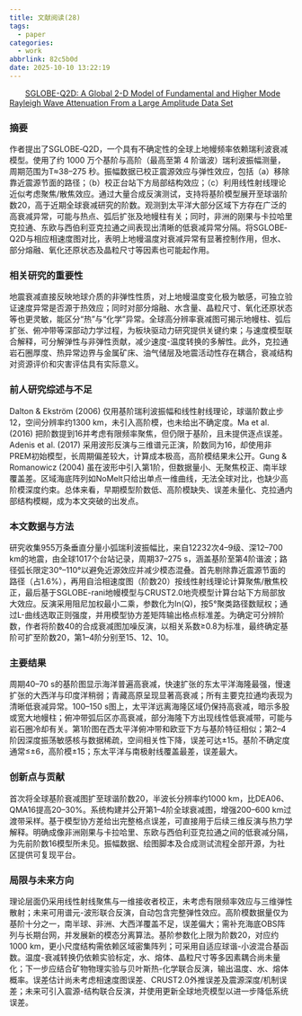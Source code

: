 ```yaml
---
title: 文献阅读(28)
tags:
  - paper
categories:
  - work
abbrlink: 82c5b0d
date: 2025-10-10 13:22:19
---
```

&emsp;&emsp;[SGLOBE-Q2D: A Global 2-D Model of Fundamental and Higher Mode Rayleigh Wave Attenuation From a Large Amplitude Data Set](https://agupubs.onlinelibrary.wiley.com/doi/10.1029/2024JB030139?af=R)
<!--less-->
### 摘要
作者提出了SGLOBE‐Q2D，一个具有不确定性的全球上地幔频率依赖瑞利波衰减模型。使用了约 1000 万个基阶与高阶（最高至第 4 阶谐波）瑞利波振幅测量，周期范围为T≈38–275 秒。振幅数据已校正震源效应与弹性效应，包括（a）移除靠近震源节面的路径；（b）校正台站下方局部结构效应；（c）利用线性射线理论近似考虑聚焦/散焦效应。通过大量合成反演测试，支持将基阶模型展开至球谐阶数20，高于近期全球衰减研究的阶数。观测到太平洋大部分区域下方存在广泛的高衰减异常，可能与热点、弧后扩张及地幔柱有关；同时，非洲的刚果与卡拉哈里克拉通、东欧与西伯利亚克拉通之间表现出清晰的低衰减异常分隔。将SGLOBE‐Q2D与相应相速度图对比，表明上地幔温度对衰减异常有显著控制作用，但水、部分熔融、氧化还原状态及晶粒尺寸等因素也可能起作用。
### 相关研究的重要性  
地震衰减直接反映地球介质的非弹性性质，对上地幔温度变化极为敏感，可独立验证速度异常是否源于热效应；同时对部分熔融、水含量、晶粒尺寸、氧化还原状态等也更灵敏，能区分“热”与“化学”异常。全球高分辨率衰减图可揭示地幔柱、弧后扩张、俯冲带等深部动力学过程，为板块驱动力研究提供关键约束；与速度模型联合解释，可分解弹性与非弹性贡献，减少速度-温度转换的多解性。此外，克拉通岩石圈厚度、热异常边界与金属矿床、油气储层及地震活动性存在耦合，衰减结构对资源评价和灾害评估具有实际意义。

### 前人研究综述与不足  
Dalton & Ekström (2006) 仅用基阶瑞利波振幅和线性射线理论，球谐阶数止步12，空间分辨率约1300 km，未引入高阶模，也未给出不确定度。Ma et al. (2016) 把阶数提到16并考虑有限频率聚焦，但仍限于基阶，且未提供逐点误差。Adenis et al. (2017) 采用波形反演与三维谱元正演，阶数同为16，却使用非PREM初始模型，长周期偏差较大，计算成本极高，高阶模结果未公开。Gung & Romanowicz (2004) 虽在波形中引入第1阶，但数据量小、无聚焦校正、南半球覆盖差。区域海底阵列如NoMelt只给出单点一维曲线，无法全球对比，也缺少高阶模深度约束。总体来看，早期模型阶数低、高阶模缺失、误差未量化、克拉通内部结构模糊，成为本文突破的出发点。

### 本文数据与方法  
研究收集955万条垂直分量小弧瑞利波振幅比，来自12232次4–9级、深12–700 km的地震，由全球1017个台站记录，周期37–275 s，涵盖基阶至第4阶谐波；路径弧长限定30°–110°以避免近源效应并减少模态混叠。首先剔除靠近震源节面的路径（占1.6%），再用自洽相速度图（阶数20）按线性射线理论计算聚焦/散焦校正，最后基于SGLOBE-rani地幔模型与CRUST2.0地壳模型计算台站下方局部放大效应。反演采用阻尼加权最小二乘，参数化为ln(Q)，按5°聚类路径数赋权；通过L-曲线选取正则强度，并用模型协方差矩阵输出格点标准差。为确定可分辨阶数，作者将阶数40的合成衰减图加噪反演，以相关系数≥0.8为标准，最终确定基阶可扩至阶数20，第1–4阶分别至15、12、10。

### 主要结果  
周期40–70 s的基阶图显示海洋普遍高衰减，快速扩张的东太平洋海隆最强，慢速扩张的大西洋与印度洋稍弱；青藏高原呈现显著高衰减；所有主要克拉通均表现为清晰低衰减异常。100–150 s图上，太平洋远离海隆区域仍保持高衰减，暗示多股或宽大地幔柱；俯冲带弧后区亦高衰减，部分海隆下方出现线性低衰减带，可能与岩石圈冷却有关。第1阶图在西太平洋俯冲带和欧亚下方与基阶特征相似；第2–4阶因深度振荡敏感核与数据稀疏，空间相关性下降，误差可达±15。基阶不确定度通常≤±6，高阶模±15；东太平洋与南极射线覆盖最差，误差最大。

### 创新点与贡献  
首次将全球基阶衰减图扩至球谐阶数20，半波长分辨率约1000 km，比DEA06、QMA16提高20–30%。系统构建并公开第1–4阶全球衰减图，增强200–600 km过渡带采样。基于模型协方差给出完整格点误差，可直接用于后续三维反演与热力学解释。明确成像非洲刚果与卡拉哈里、东欧与西伯利亚克拉通之间的低衰减分隔，为先前阶数16模型所未见。振幅数据、绘图脚本及合成测试流程全部开源，为社区提供可复现平台。

### 局限与未来方向  
理论层面仍采用线性射线聚焦与一维接收者校正，未考虑有限频率效应与三维弹性散射；未来可用谱元-波形联合反演，自动包含完整弹性效应。高阶模数据量仅为基阶十分之一，南半球、非洲、大西洋覆盖不足，误差偏大；需补充海底OBS阵列与长期台网，并发展新的模态分离算法。基阶参数化上限为阶数20，对应约1000 km，更小尺度结构需依赖区域密集阵列；可采用自适应球谐-小波混合基函数。温度-衰减转换仍依赖实验标定，水、熔体、晶粒尺寸等多因素耦合尚未量化；下一步应结合矿物物理实验与贝叶斯热-化学联合反演，输出温度、水、熔体概率。误差估计尚未考虑相速度图误差、CRUST2.0外推误差及震源深度/机制误差；未来可引入震源-结构联合反演，并使用更新全球地壳模型以进一步降低系统误差。
